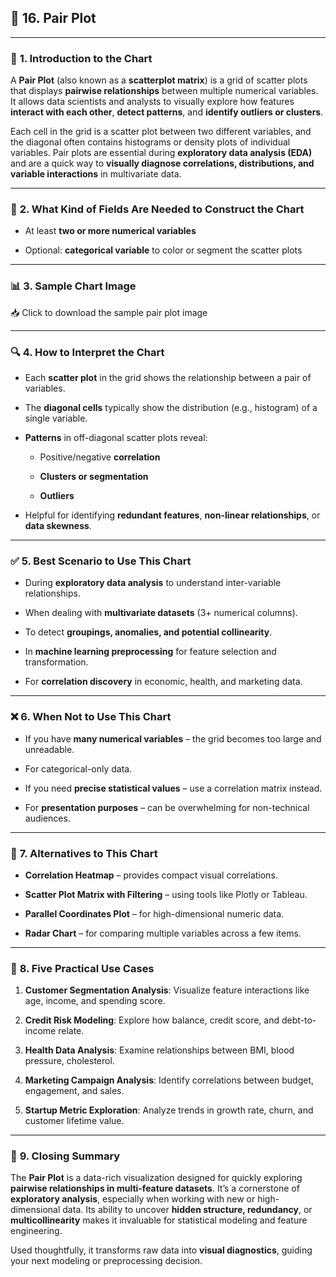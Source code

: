 ## 🔗 **16. Pair Plot**

---

### 📘 **1. Introduction to the Chart**

A **Pair Plot** (also known as a **scatterplot matrix**) is a grid of scatter plots that displays **pairwise relationships** between multiple numerical variables. It allows data scientists and analysts to visually explore how features **interact with each other**, **detect patterns**, and **identify outliers or clusters**.

Each cell in the grid is a scatter plot between two different variables, and the diagonal often contains histograms or density plots of individual variables. Pair plots are essential during **exploratory data analysis (EDA)** and are a quick way to **visually diagnose correlations, distributions, and variable interactions** in multivariate data.

---

### 🧾 **2. What Kind of Fields Are Needed to Construct the Chart**

- At least **two or more numerical variables**

- Optional: **categorical variable** to color or segment the scatter plots

---

### 📊 **3. Sample Chart Image**

📥 Click to download the sample pair plot image

---

### 🔍 **4. How to Interpret the Chart**

- Each **scatter plot** in the grid shows the relationship between a pair of variables.

- The **diagonal cells** typically show the distribution (e.g., histogram) of a single variable.

- **Patterns** in off-diagonal scatter plots reveal:
  
  - Positive/negative **correlation**
  
  - **Clusters or segmentation**
  
  - **Outliers**

- Helpful for identifying **redundant features**, **non-linear relationships**, or **data skewness**.

---

### ✅ **5. Best Scenario to Use This Chart**

- During **exploratory data analysis** to understand inter-variable relationships.

- When dealing with **multivariate datasets** (3+ numerical columns).

- To detect **groupings, anomalies, and potential collinearity**.

- In **machine learning preprocessing** for feature selection and transformation.

- For **correlation discovery** in economic, health, and marketing data.

---

### ❌ **6. When Not to Use This Chart**

- If you have **many numerical variables** – the grid becomes too large and unreadable.

- For categorical-only data.

- If you need **precise statistical values** – use a correlation matrix instead.

- For **presentation purposes** – can be overwhelming for non-technical audiences.

---

### 🔄 **7. Alternatives to This Chart**

- **Correlation Heatmap** – provides compact visual correlations.

- **Scatter Plot Matrix with Filtering** – using tools like Plotly or Tableau.

- **Parallel Coordinates Plot** – for high-dimensional numeric data.

- **Radar Chart** – for comparing multiple variables across a few items.

---

### 💼 **8. Five Practical Use Cases**

1. **Customer Segmentation Analysis**: Visualize feature interactions like age, income, and spending score.

2. **Credit Risk Modeling**: Explore how balance, credit score, and debt-to-income relate.

3. **Health Data Analysis**: Examine relationships between BMI, blood pressure, cholesterol.

4. **Marketing Campaign Analysis**: Identify correlations between budget, engagement, and sales.

5. **Startup Metric Exploration**: Analyze trends in growth rate, churn, and customer lifetime value.

---

### 🧾 **9. Closing Summary**

The **Pair Plot** is a data-rich visualization designed for quickly exploring **pairwise relationships in multi-feature datasets**. It’s a cornerstone of **exploratory analysis**, especially when working with new or high-dimensional data. Its ability to uncover **hidden structure, redundancy**, or **multicollinearity** makes it invaluable for statistical modeling and feature engineering.

Used thoughtfully, it transforms raw data into **visual diagnostics**, guiding your next modeling or preprocessing decision.


